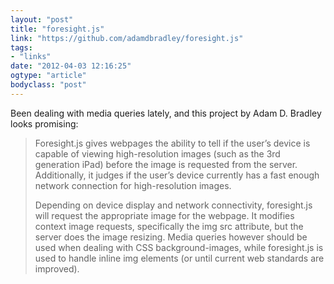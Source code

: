 ```yaml
---
layout: "post"
title: "foresight.js"
link: "https://github.com/adamdbradley/foresight.js"
tags: 
- "links"
date: "2012-04-03 12:16:25"
ogtype: "article"
bodyclass: "post"
---
```


Been dealing with media queries lately, and this project by Adam D. Bradley looks promising:

> Foresight.js gives webpages the ability to tell if the user’s device is capable of viewing high-resolution images (such as the 3rd generation iPad) before the image is requested from the server. Additionally, it judges if the user’s device currently has a fast enough network connection for high-resolution images.
> 
> Depending on device display and network connectivity, foresight.js will request the appropriate image for the webpage. It modifies context image requests, specifically the img src attribute, but the server does the image resizing. Media queries however should be used when dealing with CSS background-images, while foresight.js is used to handle inline img elements (or until current web standards are improved).